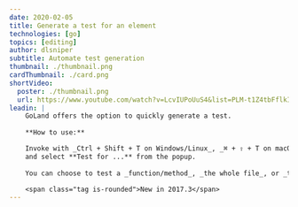 ```yaml
---
date: 2020-02-05
title: Generate a test for an element
technologies: [go]
topics: [editing]
author: dlsniper
subtitle: Automate test generation
thumbnail: ./thumbnail.png
cardThumbnail: ./card.png
shortVideo:
  poster: ./thumbnail.png
  url: https://www.youtube.com/watch?v=LcvIUPoUuS4&list=PLM-t1Z4tbFflkIOaap4P-BV30ZrZwrDld&index=5
leadin: |
    GoLand offers the option to quickly generate a test.
    
    **How to use:**

    Invoke with _Ctrl + Shift + T on Windows/Linux_, _⌘ + ⇧ + T on macOS_,
    and select **Test for ...** from the popup.
    
    You can choose to test a _function/method_, _the whole file_, or _the whole package_.

    <span class="tag is-rounded">New in 2017.3</span>
---
```


